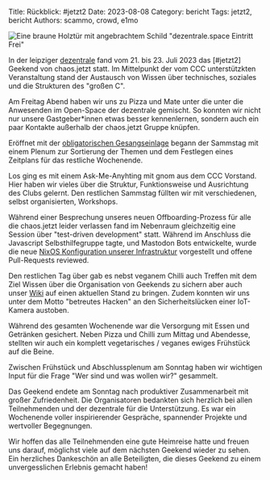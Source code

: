 Title: Rückblick: #jetzt2
Date: 2023-08-08
Category: bericht
Tags: jetzt2, bericht
Authors: scammo, crowd, e1mo

![Eine braune Holztür mit angebrachtem Schild "dezentrale.space Eintritt Frei"]({static}/images/dezentrale-tuer.jpg)

In der leipziger [dezentrale] fand vom 21. bis 23. Juli 2023 das [#jetzt2] Geekend von chaos.jetzt statt. Im Mittelpunkt der vom CCC unterstützkten Veranstaltung stand der Austausch von Wissen über technisches, soziales und die Strukturen des "großen C".

Am Freitag Abend haben wir uns zu Pizza und Mate unter die unter die Anwesenden im Open-Space der dezentrale gemischt. So konnten wir nicht nur unsere Gastgeber\*innen etwas besser kennenlernen, sondern auch ein paar Kontakte außerhalb der chaos.jetzt Gruppe knüpfen.

Eröffnet mit der [obligatorischen Gesangseinlage](plenumslied) begann der Sammstag mit einem Plenum zur Sortierung der Themen und dem Festlegen eines Zeitplans für das restliche Wochenende.

Los ging es mit einem Ask-Me-Anyhting mit gnom aus dem CCC Vorstand. Hier haben wir vieles über die Struktur, Funktionsweise und Ausrichtung des Clubs gelernt. Den restlichen Sammstag füllten wir mit verschiedenen, selbst organisierten, Workshops.

Während einer Besprechung unseres neuen Offboarding-Prozess für alle die chaos.jetzt leider verlassen fand im Nebenraum gleichzeitig eine Session über "test-driven development" statt.
Während im Anschluss die Javascript Selbsthilfegruppe tagte, und Mastodon Bots entwickelte, wurde die neue [NixOS Konfiguration unserer Infrastruktur](nixfiles) vorgestellt und offene Pull-Requests reviewed.

Den restlichen Tag über gab es nebst veganem Chilli auch Treffen mit dem Ziel Wissen über die Organisation von Geekends zu sichern aber auch unser [Wiki] auf einen aktuellen Stand zu bringen.
Zudem konnten wir uns unter dem Motto "betreutes Hacken" an den Sicherheitslücken einer IoT-Kamera austoben.

Während des gesamten Wochenende war die Versorgung mit Essen und Getränken gesichert. Neben Pizza und Chilli zum Mittag und Abendesse, stellten wir auch ein komplett vegetarisches / veganes ewiges Frühstück auf die Beine.

Zwischen Frühstück und Abschlussplenum am Sonntag haben wir wichtigen Input für die Frage "Wer sind und was wollen wir?" gesammelt.

Das Geekend endete am Sonntag nach produktiver Zusammenarbeit mit großer Zufriedenheit. Die Organisatoren bedankten sich herzlich bei allen Teilnehmenden und der dezentrale für die Unterstützung. Es war ein Wochenende voller inspirierender Gespräche, spannender Projekte und wertvoller Begegnungen.

Wir hoffen das alle Teilnehmenden eine gute Heimreise hatte und freuen uns darauf, möglichst viele auf dem nächsten Geekend wieder zu sehen. Ein herzliches Dankeschön an alle Beteiligten, die dieses Geekend zu einem unvergesslichen Erlebnis gemacht haben!

[dezentrale]: https://dezentrale.space/
[plenumslied]: https://www.youtube.com/watch?v=Y3-VTt5CMUM
[nixfiles]: https://github.com/chaos-jetzt/chaos-jetzt-nixfiles
[Wiki]: https://wiki.chaos.jetzt
